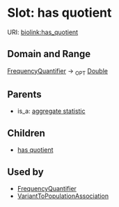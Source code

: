 
# Slot: has quotient




URI: [biolink:has_quotient](https://w3id.org/biolink/vocab/has_quotient)

## Domain and Range

[FrequencyQuantifier](FrequencyQuantifier.md) ->  <sub>OPT</sub> [Double](Double.md)

## Parents

 *  is_a: [aggregate statistic](aggregate_statistic.md)

## Children

 *  [has quotient](variant_to_population_association_has_quotient.md)

## Used by

 * [FrequencyQuantifier](FrequencyQuantifier.md)
 * [VariantToPopulationAssociation](VariantToPopulationAssociation.md)
